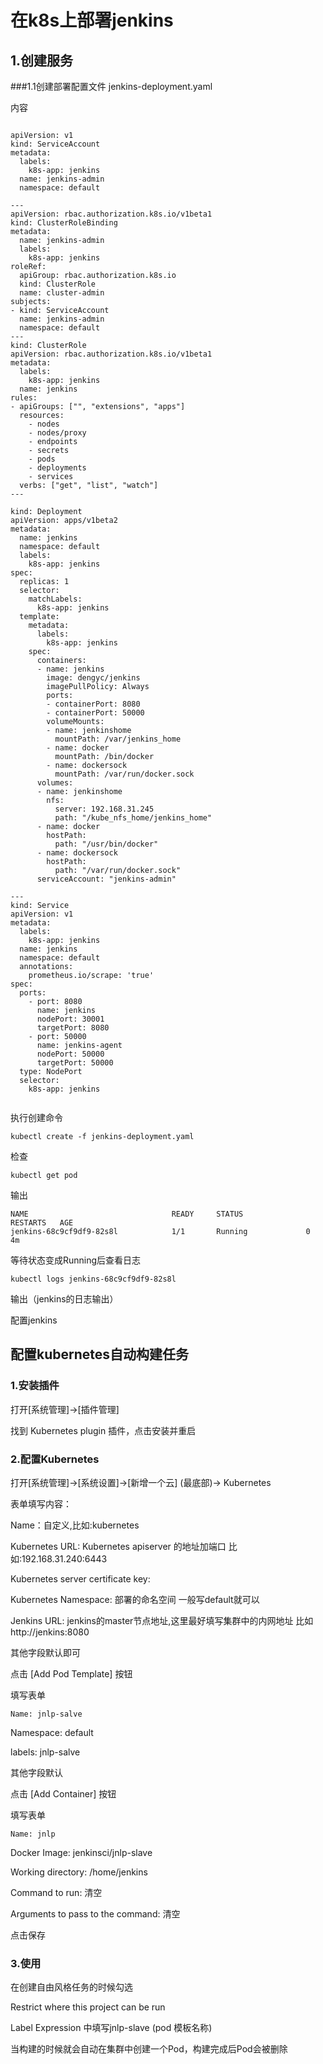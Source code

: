 # 在k8s上部署jenkins

## 1.创建服务

###1.1创建部署配置文件 jenkins-deployment.yaml 

内容
```

apiVersion: v1
kind: ServiceAccount
metadata:
  labels:
    k8s-app: jenkins
  name: jenkins-admin
  namespace: default

---
apiVersion: rbac.authorization.k8s.io/v1beta1
kind: ClusterRoleBinding
metadata:
  name: jenkins-admin
  labels:
    k8s-app: jenkins
roleRef:
  apiGroup: rbac.authorization.k8s.io
  kind: ClusterRole
  name: cluster-admin
subjects:
- kind: ServiceAccount
  name: jenkins-admin
  namespace: default
---
kind: ClusterRole
apiVersion: rbac.authorization.k8s.io/v1beta1
metadata:
  labels:
    k8s-app: jenkins
  name: jenkins
rules:
- apiGroups: ["", "extensions", "apps"]
  resources:
    - nodes
    - nodes/proxy
    - endpoints
    - secrets
    - pods
    - deployments
    - services
  verbs: ["get", "list", "watch"]
---

kind: Deployment
apiVersion: apps/v1beta2
metadata:
  name: jenkins
  namespace: default
  labels:
    k8s-app: jenkins
spec:
  replicas: 1
  selector:
    matchLabels:
      k8s-app: jenkins
  template:
    metadata:
      labels:
        k8s-app: jenkins
    spec:
      containers:
      - name: jenkins
        image: dengyc/jenkins
        imagePullPolicy: Always
        ports:
        - containerPort: 8080
        - containerPort: 50000
        volumeMounts:
        - name: jenkinshome
          mountPath: /var/jenkins_home
        - name: docker
          mountPath: /bin/docker
        - name: dockersock
          mountPath: /var/run/docker.sock    
      volumes:
      - name: jenkinshome
        nfs:
          server: 192.168.31.245
          path: "/kube_nfs_home/jenkins_home"
      - name: docker
        hostPath:
          path: "/usr/bin/docker"
      - name: dockersock
        hostPath:
          path: "/var/run/docker.sock"
      serviceAccount: "jenkins-admin"

---
kind: Service
apiVersion: v1
metadata:
  labels:
    k8s-app: jenkins
  name: jenkins
  namespace: default
  annotations:
    prometheus.io/scrape: 'true'
spec:
  ports:
    - port: 8080
      name: jenkins
      nodePort: 30001
      targetPort: 8080
    - port: 50000
      name: jenkins-agent
      nodePort: 50000
      targetPort: 50000
  type: NodePort
  selector:
    k8s-app: jenkins


```
执行创建命令
```
kubectl create -f jenkins-deployment.yaml   
```
检查
```
kubectl get pod  
```
输出
```
NAME                                READY     STATUS              RESTARTS   AGE  
jenkins-68c9cf9df9-82s8l            1/1       Running             0          4m  
```
等待状态变成Running后查看日志
```
kubectl logs jenkins-68c9cf9df9-82s8l 
``` 
输出（jenkins的日志输出）

配置jenkins

## 配置kubernetes自动构建任务

### 1.安装插件

打开[系统管理]->[插件管理]

找到 Kubernetes plugin 插件，点击安装并重启

### 2.配置Kubernetes

打开[系统管理]->[系统设置]->[新增一个云] (最底部)-> Kubernetes

表单填写内容：

Name：自定义,比如:kubernetes

Kubernetes URL: Kubernetes apiserver 的地址加端口 比如:192.168.31.240:6443

Kubernetes server certificate key:

Kubernetes Namespace: 部署的命名空间 一般写default就可以

Jenkins URL: jenkins的master节点地址,这里最好填写集群中的内网地址  比如 http://jenkins:8080

其他字段默认即可

点击 [Add Pod Template] 按钮

填写表单

`Name: jnlp-salve`

Namespace: default

labels: jnlp-salve

其他字段默认

点击 [Add Container] 按钮

填写表单

`Name: jnlp` 

Docker Image: jenkinsci/jnlp-slave

Working directory: /home/jenkins

Command to run:   清空

Arguments to pass to the command: 清空

点击保存


### 3.使用

在创建自由风格任务的时候勾选

Restrict where this project can be run

Label Expression 中填写jnlp-slave (pod 模板名称)


当构建的时候就会自动在集群中创建一个Pod，构建完成后Pod会被删除